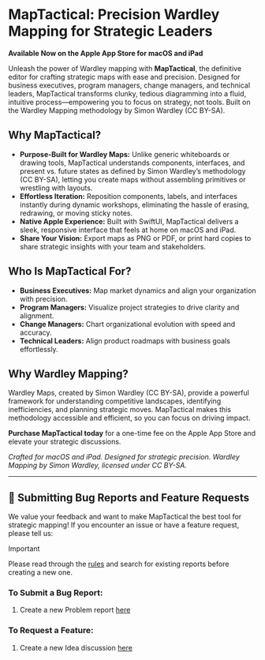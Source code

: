 # MapTactical: Precision Wardley Mapping for Strategic Leaders

**Available Now on the Apple App Store for macOS and iPad**

Unleash the power of Wardley mapping with **MapTactical**, the definitive editor for crafting strategic maps with ease and precision. Designed for business executives, program managers, change managers, and technical leaders, MapTactical transforms clunky, tedious diagramming into a fluid, intuitive process—empowering you to focus on strategy, not tools. Built on the Wardley Mapping methodology by Simon Wardley (CC BY-SA).

## Why MapTactical?
- **Purpose-Built for Wardley Maps:** Unlike generic whiteboards or drawing tools, MapTactical understands components, interfaces, and present vs. future states as defined by Simon Wardley’s methodology (CC BY-SA), letting you create maps without assembling primitives or wrestling with layouts.
- **Effortless Iteration:** Reposition components, labels, and interfaces instantly during dynamic workshops, eliminating the hassle of erasing, redrawing, or moving sticky notes.
- **Native Apple Experience:** Built with SwiftUI, MapTactical delivers a sleek, responsive interface that feels at home on macOS and iPad.
- **Share Your Vision:** Export maps as PNG or PDF, or print hard copies to share strategic insights with your team and stakeholders.

## Who Is MapTactical For?
- **Business Executives:** Map market dynamics and align your organization with precision.
- **Program Managers:** Visualize project strategies to drive clarity and alignment.
- **Change Managers:** Chart organizational evolution with speed and accuracy.
- **Technical Leaders:** Align product roadmaps with business goals effortlessly.

## Why Wardley Mapping?
Wardley Maps, created by Simon Wardley (CC BY-SA), provide a powerful framework for understanding competitive landscapes, identifying inefficiencies, and planning strategic moves. MapTactical makes this methodology accessible and efficient, so you can focus on driving impact.

**Purchase MapTactical today** for a one-time fee on the Apple App Store and elevate your strategic discussions.

*Crafted for macOS and iPad. Designed for strategic precision. Wardley Mapping by Simon Wardley, licensed under CC BY-SA.*

---

## 📝 Submitting Bug Reports and Feature Requests

We value your feedback and want to make MapTactical the best tool for strategic mapping! If you encounter an issue or have a feature request, please tell us:

> [!IMPORTANT]
> Please read through the [rules](https://github.com/syntactical-code/maptactical/discussions/1) and search for existing reports before creating a new one.
  

### To Submit a Bug Report:
1. Create a new Problem report [here](../../discussions/new?category=problems)

### To Request a Feature:
1. Create a new Idea discussion [here](../../discussions/new?category=idea)

